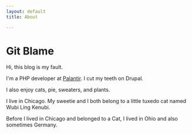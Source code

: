 ```yaml
---
layout: default
title: About

---
```

# Git Blame

Hi, this blog is my fault.

I'm a PHP developer at [Palantir][1]. I cut my teeth on Drupal.

I also enjoy cats, pie, sweaters, and plants.

I live in Chicago. My sweetie and I both belong to a little tuxedo cat named Wubi Ling Kenubi.

Before I lived in Chicago and belonged to a Cat, I lived in Ohio and also sometimes Germany.

[1]: http://palantir.net
